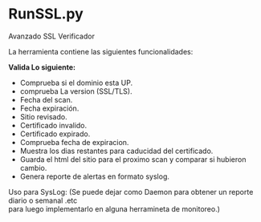 # RunSSL.py
Avanzado SSL Verificador

La herramienta contiene las siguientes funcionalidades:<br>

<b>Valida Lo siguiente:</b>
- Comprueba si el dominio esta UP.
- comprueba La version (SSL/TLS).
- Fecha del scan.
- Fecha expiración.
- Sitio revisado.
- Certificado invalido.
- Certificado expirado.
- Comprueba fecha de expiracion.
- Muestra los dias restantes para caducidad del certificado.
- Guarda el html del sitio para el proximo scan y comparar si hubieron cambio.
- Genera reporte de alertas en formato syslog.

Uso para SysLog: (Se puede dejar como Daemon para obtener un reporte diario o semanal .etc<br> para luego implementarlo en alguna herramineta de monitoreo.)
